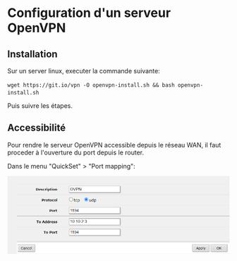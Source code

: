 # Configuration d'un serveur OpenVPN

## Installation

Sur un server linux, executer la commande suivante:

`wget https://git.io/vpn -O openvpn-install.sh && bash openvpn-install.sh`

Puis suivre les étapes.

## Accessibilité

Pour rendre le serveur OpenVPN accessible depuis le réseau WAN, il faut proceder à l'ouverture du port depuis le router.

Dans le menu "QuickSet" > "Port mapping":

![Alt text](image-11.png)